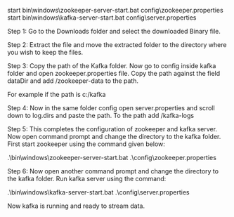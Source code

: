 start bin\windows\zookeeper-server-start.bat config\zookeeper.properties
start bin\windows\kafka-server-start.bat config\server.properties

Step 1: Go to the Downloads folder and select the downloaded Binary file.


Step 2: Extract the file and move the extracted folder to the directory where you wish to keep the files.

Step 3: Copy the path of the Kafka folder. Now go to config inside kafka folder and open zookeeper.properties file. Copy the path against the field dataDir and add /zookeeper-data to the path.

For example if the path is c:/kafka

Step 4: Now in the same folder config open server.properties and scroll down to log.dirs and paste the path. To the path add /kafka-logs

Step 5: This completes the configuration of zookeeper and kafka server. Now open command prompt and change the directory to the kafka folder. First start zookeeper using the command given below:

.\bin\windows\zookeeper-server-start.bat .\config\zookeeper.properties


Step 6: Now open another command prompt and change the directory to the kafka folder. Run kafka server using the command:

.\bin\windows\kafka-server-start.bat .\config\server.properties

Now kafka is running and ready to stream data.
